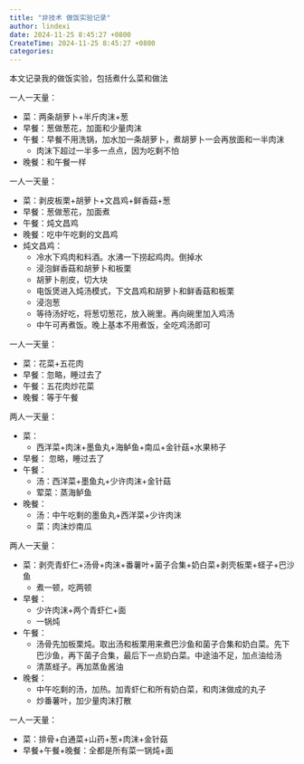 ```yaml
---
title: "非技术 做饭实验记录"
author: lindexi
date: 2024-11-25 8:45:27 +0800
CreateTime: 2024-11-25 8:45:27 +0800
categories: 
---
```


本文记录我的做饭实验，包括煮什么菜和做法

<!--more-->



一人一天量：

- 菜：两条胡萝卜+半斤肉沫+葱
- 早餐：葱做葱花，加面和少量肉沫
- 午餐：早餐不用洗锅，加水加一条胡萝卜，煮胡萝卜一会再放面和一半肉沫
  - 肉沫下超过一半多一点点，因为吃剩不怕
- 晚餐：和午餐一样

一人一天量：

- 菜：剥皮板栗+胡萝卜+文昌鸡+鲜香菇+葱
- 早餐：葱做葱花，加面煮
- 午餐：炖文昌鸡
- 晚餐：吃中午吃剩的文昌鸡
- 炖文昌鸡：
  - 冷水下鸡肉和料酒。水沸一下捞起鸡肉。倒掉水
  - 浸泡鲜香菇和胡萝卜和板栗
  - 胡萝卜削皮，切大块
  - 电饭煲进入炖汤模式，下文昌鸡和胡萝卜和鲜香菇和板栗
  - 浸泡葱
  - 等待汤好吃，将葱切葱花，放入碗里。再向碗里加入鸡汤
  - 中午可再煮饭。晚上基本不用煮饭，全吃鸡汤即可

一人一天量：

- 菜：花菜+五花肉
- 早餐：忽略，睡过去了
- 午餐：五花肉炒花菜
- 晚餐：等于午餐

两人一天量：

- 菜：
  - 西洋菜+肉沫+墨鱼丸+海鲈鱼+南瓜+金针菇+水果柿子
- 早餐： 忽略，睡过去了
- 午餐：
  - 汤：西洋菜+墨鱼丸+少许肉沫+金针菇
  - 荤菜：蒸海鲈鱼
- 晚餐：
  - 汤：中午吃剩的墨鱼丸+西洋菜+少许肉沫
  - 菜：肉沫炒南瓜

两人一天量：

- 菜：剥壳青虾仁+汤骨+肉沫+番薯叶+菌子合集+奶白菜+剥壳板栗+蛏子+巴沙鱼
  - 煮一顿，吃两顿
- 早餐：
  - 少许肉沫+两个青虾仁+面
  - 一锅炖
- 午餐：
  - 汤骨先加板栗炖。取出汤和板栗用来煮巴沙鱼和菌子合集和奶白菜。先下巴沙鱼，再下菌子合集，最后下一点奶白菜。中途油不足，加点油给汤
  - 清蒸蛏子。再加蒸鱼酱油
- 晚餐：
  - 中午吃剩的汤，加热。加青虾仁和所有奶白菜，和肉沫做成的丸子
  - 炒番薯叶，加少量肉沫打散

一人一天量：

- 菜：排骨+白通菜+山药+葱+肉沫+金针菇
- 早餐+午餐+晚餐：全都是所有菜一锅炖+面
